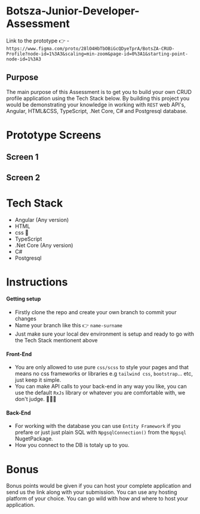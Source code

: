# Botsza-Junior-Developer-Assessment

Link to the prototype 👉 - `https://www.figma.com/proto/28lO4HbTbOBiGcQDyeTprA/BotsZA-CRUD-Profile?node-id=1%3A3&scaling=min-zoom&page-id=0%3A1&starting-point-node-id=1%3A3`

## Purpose

The main purpose of this Assessment is to get you to build your own CRUD profile application using the Tech Stack below. By building this project you would be demonstrating your knowledge in working with `REST` web API's, Angular, HTML&CSS, TypeScript, .Net Core, C# and Postgresql database. 

# Prototype Screens

## Screen 1

## Screen 2

# Tech Stack
- Angular (Any version)
- HTML
- css 💅
- TypeScript
- .Net Core (Any version)
- C#
- Postgresql


# Instructions

#### Getting setup

- Firstly clone the repo and create your own branch to commit your changes
- Name your branch like this 👉 `name-surname`
- Just make sure your local dev environment is setup and ready to go with the Tech Stack mentionent above

#### Front-End

- You are only allowed to use pure `css/scss` to style your pages and that means no css frameworks or libraries e.g `tailwind css`, `bootstrap`... etc, just keep it simple.
- You can make API calls to your back-end in any way you like, you can use the default `RxJs` library or whatever you are comfortable with, we don't judge. 💁🏻‍♂️

#### Back-End

- For working with the database you can use `Entity Framework` if you prefare or just just plain SQL with `NpgsqlConnection()` from the `Npgsql` NugetPackage.
- How you connect to the DB is totaly up to you.

# Bonus

Bonus points would be given if you can host your complete application and send us the link along with your submission. You can use any hosting platform of your choice. You can go wild with how and where to host your application.
